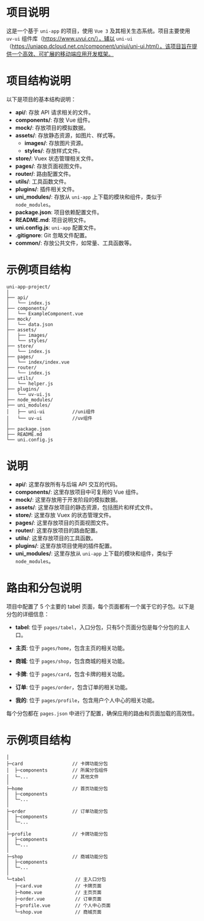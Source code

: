 # 项目说明

这是一个基于 `uni-app` 的项目，使用 `Vue 3` 及其相关生态系统。项目主要使用 `uv-ui` 组件库（https://www.uvui.cn/），辅以 `uni-ui`（https://uniapp.dcloud.net.cn/component/uniui/uni-ui.html）。该项目旨在提供一个高效、可扩展的移动端应用开发框架。

# 项目结构说明

以下是项目的基本结构说明：

- **api/**: 存放 API 请求相关的文件。
- **components/**: 存放 Vue 组件。
- **mock/**: 存放项目的模拟数据。
- **assets/**: 存放静态资源，如图片、样式等。
  - **images/**: 存放图片资源。
  - **styles/**: 存放样式文件。
- **store/**: Vuex 状态管理相关文件。
- **pages/**: 存放页面视图文件。
- **router/**: 路由配置文件。
- **utils/**: 工具函数文件。
- **plugins/**: 插件相关文件。
- **uni_modules/**: 存放从 `uni-app` 上下载的模块和组件，类似于 `node_modules`。
- **package.json**: 项目依赖配置文件。
- **README.md**: 项目说明文件。
- **uni.config.js**: `uni-app` 配置文件。
- **.gitignore**: Git 忽略文件配置。
- **common/**: 存放公共文件，如常量、工具函数等。

# 示例项目结构

```plaintext
uni-app-project/
│
├── api/
│   └── index.js
├── components/
│   └── ExampleComponent.vue
├── mock/
│   └── data.json
├── assets/
│   ├── images/
│   └── styles/
├── store/
│   └── index.js
├── pages/
│   └── index/index.vue
├── router/
│   └── index.js
├── utils/
│   └── helper.js
├── plugins/
│   └── uv-ui.js
├── node_modules/
├── uni_modules/
│   ├── uni-ui          //uni组件
│   └── uv-ui           //uv组件
│
├── package.json
├── README.md
└── uni.config.js
```

# 说明

- **api/**: 这里存放所有与后端 API 交互的代码。
- **components/**: 这里存放项目中可复用的 Vue 组件。
- **mock/**: 这里存放用于开发阶段的模拟数据。
- **assets/**: 这里存放项目的静态资源，包括图片和样式文件。
- **store/**: 这里存放 Vuex 的状态管理文件。
- **pages/**: 这里存放项目的页面视图文件。
- **router/**: 这里存放项目的路由配置。
- **utils/**: 这里存放项目的工具函数。
- **plugins/**: 这里存放项目使用的插件配置。
- **uni_modules/**: 这里存放从 `uni-app` 上下载的模块和组件，类似于 `node_modules`。

# 路由和分包说明

项目中配置了 5 个主要的 tabel 页面，每个页面都有一个属于它的子包。以下是分包的详细信息：

- **tabel**: 位于 `pages/tabel`，入口分包，只有5个页面分包是每个分包的主人口。

- **主页**: 位于 `pages/home`，包含主页的相关功能。
- **商城**: 位于 `pages/shop`，包含商城的相关功能。
- **卡牌**: 位于 `pages/card`，包含卡牌的相关功能。
- **订单**: 位于 `pages/order`，包含订单的相关功能。
- **我的**: 位于 `pages/profile`，包含用户个人中心的相关功能。

每个分包都在 `pages.json` 中进行了配置，确保应用的路由和页面加载的高效性。

# 示例项目结构

```plaintext
│   
├─card                  // 卡牌功能分包
│  ├─components         // 所属分包组件
│  └─...                // 其他文件
│             
├─home                  // 首页功能分包
│  ├─components         
│  └─...
│              
├─order                 // 订单功能分包
│  ├─components         
│  └─...
│   
├─profile               // 卡牌功能分包
│  ├─components
│  └─...
│   
├─shop                  // 商城功能分包
│  ├─components
│  └─...
│   
└─tabel                  // 主入口分包
   ├─card.vue            // 卡牌页面
   ├─home.vue            // 主页页面
   ├─order.vue           // 订单页面
   ├─profile.vue         // 个人中心页面
   └─shop.vue            // 商城页面

```

